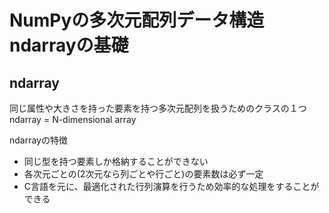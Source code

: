 # NumPyの多次元配列データ構造ndarrayの基礎

## ndarray

同じ属性や大きさを持った要素を持つ多次元配列を扱うためのクラスの１つ  
ndarray = N-dimensional array

ndarrayの特徴

- 同じ型を持つ要素しか格納することができない
- 各次元ごとの(2次元なら列ごとや行ごと)の要素数は必ず一定
- C言語を元に、最適化された行列演算を行うため効率的な処理をすることができる

